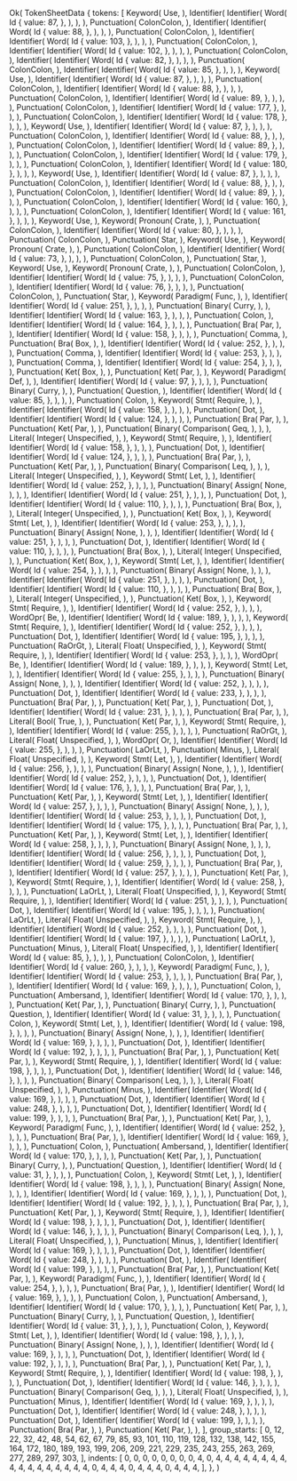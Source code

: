 Ok(
    TokenSheetData {
        tokens: [
            Keyword(
                Use,
            ),
            Identifier(
                Identifier(
                    Word(
                        Id {
                            value: 87,
                        },
                    ),
                ),
            ),
            Punctuation(
                ColonColon,
            ),
            Identifier(
                Identifier(
                    Word(
                        Id {
                            value: 88,
                        },
                    ),
                ),
            ),
            Punctuation(
                ColonColon,
            ),
            Identifier(
                Identifier(
                    Word(
                        Id {
                            value: 103,
                        },
                    ),
                ),
            ),
            Punctuation(
                ColonColon,
            ),
            Identifier(
                Identifier(
                    Word(
                        Id {
                            value: 102,
                        },
                    ),
                ),
            ),
            Punctuation(
                ColonColon,
            ),
            Identifier(
                Identifier(
                    Word(
                        Id {
                            value: 82,
                        },
                    ),
                ),
            ),
            Punctuation(
                ColonColon,
            ),
            Identifier(
                Identifier(
                    Word(
                        Id {
                            value: 85,
                        },
                    ),
                ),
            ),
            Keyword(
                Use,
            ),
            Identifier(
                Identifier(
                    Word(
                        Id {
                            value: 87,
                        },
                    ),
                ),
            ),
            Punctuation(
                ColonColon,
            ),
            Identifier(
                Identifier(
                    Word(
                        Id {
                            value: 88,
                        },
                    ),
                ),
            ),
            Punctuation(
                ColonColon,
            ),
            Identifier(
                Identifier(
                    Word(
                        Id {
                            value: 89,
                        },
                    ),
                ),
            ),
            Punctuation(
                ColonColon,
            ),
            Identifier(
                Identifier(
                    Word(
                        Id {
                            value: 177,
                        },
                    ),
                ),
            ),
            Punctuation(
                ColonColon,
            ),
            Identifier(
                Identifier(
                    Word(
                        Id {
                            value: 178,
                        },
                    ),
                ),
            ),
            Keyword(
                Use,
            ),
            Identifier(
                Identifier(
                    Word(
                        Id {
                            value: 87,
                        },
                    ),
                ),
            ),
            Punctuation(
                ColonColon,
            ),
            Identifier(
                Identifier(
                    Word(
                        Id {
                            value: 88,
                        },
                    ),
                ),
            ),
            Punctuation(
                ColonColon,
            ),
            Identifier(
                Identifier(
                    Word(
                        Id {
                            value: 89,
                        },
                    ),
                ),
            ),
            Punctuation(
                ColonColon,
            ),
            Identifier(
                Identifier(
                    Word(
                        Id {
                            value: 179,
                        },
                    ),
                ),
            ),
            Punctuation(
                ColonColon,
            ),
            Identifier(
                Identifier(
                    Word(
                        Id {
                            value: 180,
                        },
                    ),
                ),
            ),
            Keyword(
                Use,
            ),
            Identifier(
                Identifier(
                    Word(
                        Id {
                            value: 87,
                        },
                    ),
                ),
            ),
            Punctuation(
                ColonColon,
            ),
            Identifier(
                Identifier(
                    Word(
                        Id {
                            value: 88,
                        },
                    ),
                ),
            ),
            Punctuation(
                ColonColon,
            ),
            Identifier(
                Identifier(
                    Word(
                        Id {
                            value: 89,
                        },
                    ),
                ),
            ),
            Punctuation(
                ColonColon,
            ),
            Identifier(
                Identifier(
                    Word(
                        Id {
                            value: 160,
                        },
                    ),
                ),
            ),
            Punctuation(
                ColonColon,
            ),
            Identifier(
                Identifier(
                    Word(
                        Id {
                            value: 161,
                        },
                    ),
                ),
            ),
            Keyword(
                Use,
            ),
            Keyword(
                Pronoun(
                    Crate,
                ),
            ),
            Punctuation(
                ColonColon,
            ),
            Identifier(
                Identifier(
                    Word(
                        Id {
                            value: 80,
                        },
                    ),
                ),
            ),
            Punctuation(
                ColonColon,
            ),
            Punctuation(
                Star,
            ),
            Keyword(
                Use,
            ),
            Keyword(
                Pronoun(
                    Crate,
                ),
            ),
            Punctuation(
                ColonColon,
            ),
            Identifier(
                Identifier(
                    Word(
                        Id {
                            value: 73,
                        },
                    ),
                ),
            ),
            Punctuation(
                ColonColon,
            ),
            Punctuation(
                Star,
            ),
            Keyword(
                Use,
            ),
            Keyword(
                Pronoun(
                    Crate,
                ),
            ),
            Punctuation(
                ColonColon,
            ),
            Identifier(
                Identifier(
                    Word(
                        Id {
                            value: 75,
                        },
                    ),
                ),
            ),
            Punctuation(
                ColonColon,
            ),
            Identifier(
                Identifier(
                    Word(
                        Id {
                            value: 76,
                        },
                    ),
                ),
            ),
            Punctuation(
                ColonColon,
            ),
            Punctuation(
                Star,
            ),
            Keyword(
                Paradigm(
                    Func,
                ),
            ),
            Identifier(
                Identifier(
                    Word(
                        Id {
                            value: 251,
                        },
                    ),
                ),
            ),
            Punctuation(
                Binary(
                    Curry,
                ),
            ),
            Identifier(
                Identifier(
                    Word(
                        Id {
                            value: 163,
                        },
                    ),
                ),
            ),
            Punctuation(
                Colon,
            ),
            Identifier(
                Identifier(
                    Word(
                        Id {
                            value: 164,
                        },
                    ),
                ),
            ),
            Punctuation(
                Bra(
                    Par,
                ),
            ),
            Identifier(
                Identifier(
                    Word(
                        Id {
                            value: 158,
                        },
                    ),
                ),
            ),
            Punctuation(
                Comma,
            ),
            Punctuation(
                Bra(
                    Box,
                ),
            ),
            Identifier(
                Identifier(
                    Word(
                        Id {
                            value: 252,
                        },
                    ),
                ),
            ),
            Punctuation(
                Comma,
            ),
            Identifier(
                Identifier(
                    Word(
                        Id {
                            value: 253,
                        },
                    ),
                ),
            ),
            Punctuation(
                Comma,
            ),
            Identifier(
                Identifier(
                    Word(
                        Id {
                            value: 254,
                        },
                    ),
                ),
            ),
            Punctuation(
                Ket(
                    Box,
                ),
            ),
            Punctuation(
                Ket(
                    Par,
                ),
            ),
            Keyword(
                Paradigm(
                    Def,
                ),
            ),
            Identifier(
                Identifier(
                    Word(
                        Id {
                            value: 97,
                        },
                    ),
                ),
            ),
            Punctuation(
                Binary(
                    Curry,
                ),
            ),
            Punctuation(
                Question,
            ),
            Identifier(
                Identifier(
                    Word(
                        Id {
                            value: 85,
                        },
                    ),
                ),
            ),
            Punctuation(
                Colon,
            ),
            Keyword(
                Stmt(
                    Require,
                ),
            ),
            Identifier(
                Identifier(
                    Word(
                        Id {
                            value: 158,
                        },
                    ),
                ),
            ),
            Punctuation(
                Dot,
            ),
            Identifier(
                Identifier(
                    Word(
                        Id {
                            value: 124,
                        },
                    ),
                ),
            ),
            Punctuation(
                Bra(
                    Par,
                ),
            ),
            Punctuation(
                Ket(
                    Par,
                ),
            ),
            Punctuation(
                Binary(
                    Comparison(
                        Geq,
                    ),
                ),
            ),
            Literal(
                Integer(
                    Unspecified,
                ),
            ),
            Keyword(
                Stmt(
                    Require,
                ),
            ),
            Identifier(
                Identifier(
                    Word(
                        Id {
                            value: 158,
                        },
                    ),
                ),
            ),
            Punctuation(
                Dot,
            ),
            Identifier(
                Identifier(
                    Word(
                        Id {
                            value: 124,
                        },
                    ),
                ),
            ),
            Punctuation(
                Bra(
                    Par,
                ),
            ),
            Punctuation(
                Ket(
                    Par,
                ),
            ),
            Punctuation(
                Binary(
                    Comparison(
                        Leq,
                    ),
                ),
            ),
            Literal(
                Integer(
                    Unspecified,
                ),
            ),
            Keyword(
                Stmt(
                    Let,
                ),
            ),
            Identifier(
                Identifier(
                    Word(
                        Id {
                            value: 252,
                        },
                    ),
                ),
            ),
            Punctuation(
                Binary(
                    Assign(
                        None,
                    ),
                ),
            ),
            Identifier(
                Identifier(
                    Word(
                        Id {
                            value: 251,
                        },
                    ),
                ),
            ),
            Punctuation(
                Dot,
            ),
            Identifier(
                Identifier(
                    Word(
                        Id {
                            value: 110,
                        },
                    ),
                ),
            ),
            Punctuation(
                Bra(
                    Box,
                ),
            ),
            Literal(
                Integer(
                    Unspecified,
                ),
            ),
            Punctuation(
                Ket(
                    Box,
                ),
            ),
            Keyword(
                Stmt(
                    Let,
                ),
            ),
            Identifier(
                Identifier(
                    Word(
                        Id {
                            value: 253,
                        },
                    ),
                ),
            ),
            Punctuation(
                Binary(
                    Assign(
                        None,
                    ),
                ),
            ),
            Identifier(
                Identifier(
                    Word(
                        Id {
                            value: 251,
                        },
                    ),
                ),
            ),
            Punctuation(
                Dot,
            ),
            Identifier(
                Identifier(
                    Word(
                        Id {
                            value: 110,
                        },
                    ),
                ),
            ),
            Punctuation(
                Bra(
                    Box,
                ),
            ),
            Literal(
                Integer(
                    Unspecified,
                ),
            ),
            Punctuation(
                Ket(
                    Box,
                ),
            ),
            Keyword(
                Stmt(
                    Let,
                ),
            ),
            Identifier(
                Identifier(
                    Word(
                        Id {
                            value: 254,
                        },
                    ),
                ),
            ),
            Punctuation(
                Binary(
                    Assign(
                        None,
                    ),
                ),
            ),
            Identifier(
                Identifier(
                    Word(
                        Id {
                            value: 251,
                        },
                    ),
                ),
            ),
            Punctuation(
                Dot,
            ),
            Identifier(
                Identifier(
                    Word(
                        Id {
                            value: 110,
                        },
                    ),
                ),
            ),
            Punctuation(
                Bra(
                    Box,
                ),
            ),
            Literal(
                Integer(
                    Unspecified,
                ),
            ),
            Punctuation(
                Ket(
                    Box,
                ),
            ),
            Keyword(
                Stmt(
                    Require,
                ),
            ),
            Identifier(
                Identifier(
                    Word(
                        Id {
                            value: 252,
                        },
                    ),
                ),
            ),
            WordOpr(
                Be,
            ),
            Identifier(
                Identifier(
                    Word(
                        Id {
                            value: 189,
                        },
                    ),
                ),
            ),
            Keyword(
                Stmt(
                    Require,
                ),
            ),
            Identifier(
                Identifier(
                    Word(
                        Id {
                            value: 252,
                        },
                    ),
                ),
            ),
            Punctuation(
                Dot,
            ),
            Identifier(
                Identifier(
                    Word(
                        Id {
                            value: 195,
                        },
                    ),
                ),
            ),
            Punctuation(
                RaOrGt,
            ),
            Literal(
                Float(
                    Unspecified,
                ),
            ),
            Keyword(
                Stmt(
                    Require,
                ),
            ),
            Identifier(
                Identifier(
                    Word(
                        Id {
                            value: 253,
                        },
                    ),
                ),
            ),
            WordOpr(
                Be,
            ),
            Identifier(
                Identifier(
                    Word(
                        Id {
                            value: 189,
                        },
                    ),
                ),
            ),
            Keyword(
                Stmt(
                    Let,
                ),
            ),
            Identifier(
                Identifier(
                    Word(
                        Id {
                            value: 255,
                        },
                    ),
                ),
            ),
            Punctuation(
                Binary(
                    Assign(
                        None,
                    ),
                ),
            ),
            Identifier(
                Identifier(
                    Word(
                        Id {
                            value: 252,
                        },
                    ),
                ),
            ),
            Punctuation(
                Dot,
            ),
            Identifier(
                Identifier(
                    Word(
                        Id {
                            value: 233,
                        },
                    ),
                ),
            ),
            Punctuation(
                Bra(
                    Par,
                ),
            ),
            Punctuation(
                Ket(
                    Par,
                ),
            ),
            Punctuation(
                Dot,
            ),
            Identifier(
                Identifier(
                    Word(
                        Id {
                            value: 231,
                        },
                    ),
                ),
            ),
            Punctuation(
                Bra(
                    Par,
                ),
            ),
            Literal(
                Bool(
                    True,
                ),
            ),
            Punctuation(
                Ket(
                    Par,
                ),
            ),
            Keyword(
                Stmt(
                    Require,
                ),
            ),
            Identifier(
                Identifier(
                    Word(
                        Id {
                            value: 255,
                        },
                    ),
                ),
            ),
            Punctuation(
                RaOrGt,
            ),
            Literal(
                Float(
                    Unspecified,
                ),
            ),
            WordOpr(
                Or,
            ),
            Identifier(
                Identifier(
                    Word(
                        Id {
                            value: 255,
                        },
                    ),
                ),
            ),
            Punctuation(
                LaOrLt,
            ),
            Punctuation(
                Minus,
            ),
            Literal(
                Float(
                    Unspecified,
                ),
            ),
            Keyword(
                Stmt(
                    Let,
                ),
            ),
            Identifier(
                Identifier(
                    Word(
                        Id {
                            value: 256,
                        },
                    ),
                ),
            ),
            Punctuation(
                Binary(
                    Assign(
                        None,
                    ),
                ),
            ),
            Identifier(
                Identifier(
                    Word(
                        Id {
                            value: 252,
                        },
                    ),
                ),
            ),
            Punctuation(
                Dot,
            ),
            Identifier(
                Identifier(
                    Word(
                        Id {
                            value: 176,
                        },
                    ),
                ),
            ),
            Punctuation(
                Bra(
                    Par,
                ),
            ),
            Punctuation(
                Ket(
                    Par,
                ),
            ),
            Keyword(
                Stmt(
                    Let,
                ),
            ),
            Identifier(
                Identifier(
                    Word(
                        Id {
                            value: 257,
                        },
                    ),
                ),
            ),
            Punctuation(
                Binary(
                    Assign(
                        None,
                    ),
                ),
            ),
            Identifier(
                Identifier(
                    Word(
                        Id {
                            value: 253,
                        },
                    ),
                ),
            ),
            Punctuation(
                Dot,
            ),
            Identifier(
                Identifier(
                    Word(
                        Id {
                            value: 175,
                        },
                    ),
                ),
            ),
            Punctuation(
                Bra(
                    Par,
                ),
            ),
            Punctuation(
                Ket(
                    Par,
                ),
            ),
            Keyword(
                Stmt(
                    Let,
                ),
            ),
            Identifier(
                Identifier(
                    Word(
                        Id {
                            value: 258,
                        },
                    ),
                ),
            ),
            Punctuation(
                Binary(
                    Assign(
                        None,
                    ),
                ),
            ),
            Identifier(
                Identifier(
                    Word(
                        Id {
                            value: 256,
                        },
                    ),
                ),
            ),
            Punctuation(
                Dot,
            ),
            Identifier(
                Identifier(
                    Word(
                        Id {
                            value: 259,
                        },
                    ),
                ),
            ),
            Punctuation(
                Bra(
                    Par,
                ),
            ),
            Identifier(
                Identifier(
                    Word(
                        Id {
                            value: 257,
                        },
                    ),
                ),
            ),
            Punctuation(
                Ket(
                    Par,
                ),
            ),
            Keyword(
                Stmt(
                    Require,
                ),
            ),
            Identifier(
                Identifier(
                    Word(
                        Id {
                            value: 258,
                        },
                    ),
                ),
            ),
            Punctuation(
                LaOrLt,
            ),
            Literal(
                Float(
                    Unspecified,
                ),
            ),
            Keyword(
                Stmt(
                    Require,
                ),
            ),
            Identifier(
                Identifier(
                    Word(
                        Id {
                            value: 251,
                        },
                    ),
                ),
            ),
            Punctuation(
                Dot,
            ),
            Identifier(
                Identifier(
                    Word(
                        Id {
                            value: 195,
                        },
                    ),
                ),
            ),
            Punctuation(
                LaOrLt,
            ),
            Literal(
                Float(
                    Unspecified,
                ),
            ),
            Keyword(
                Stmt(
                    Require,
                ),
            ),
            Identifier(
                Identifier(
                    Word(
                        Id {
                            value: 252,
                        },
                    ),
                ),
            ),
            Punctuation(
                Dot,
            ),
            Identifier(
                Identifier(
                    Word(
                        Id {
                            value: 197,
                        },
                    ),
                ),
            ),
            Punctuation(
                LaOrLt,
            ),
            Punctuation(
                Minus,
            ),
            Literal(
                Float(
                    Unspecified,
                ),
            ),
            Identifier(
                Identifier(
                    Word(
                        Id {
                            value: 85,
                        },
                    ),
                ),
            ),
            Punctuation(
                ColonColon,
            ),
            Identifier(
                Identifier(
                    Word(
                        Id {
                            value: 260,
                        },
                    ),
                ),
            ),
            Keyword(
                Paradigm(
                    Func,
                ),
            ),
            Identifier(
                Identifier(
                    Word(
                        Id {
                            value: 253,
                        },
                    ),
                ),
            ),
            Punctuation(
                Bra(
                    Par,
                ),
            ),
            Identifier(
                Identifier(
                    Word(
                        Id {
                            value: 169,
                        },
                    ),
                ),
            ),
            Punctuation(
                Colon,
            ),
            Punctuation(
                Ambersand,
            ),
            Identifier(
                Identifier(
                    Word(
                        Id {
                            value: 170,
                        },
                    ),
                ),
            ),
            Punctuation(
                Ket(
                    Par,
                ),
            ),
            Punctuation(
                Binary(
                    Curry,
                ),
            ),
            Punctuation(
                Question,
            ),
            Identifier(
                Identifier(
                    Word(
                        Id {
                            value: 31,
                        },
                    ),
                ),
            ),
            Punctuation(
                Colon,
            ),
            Keyword(
                Stmt(
                    Let,
                ),
            ),
            Identifier(
                Identifier(
                    Word(
                        Id {
                            value: 198,
                        },
                    ),
                ),
            ),
            Punctuation(
                Binary(
                    Assign(
                        None,
                    ),
                ),
            ),
            Identifier(
                Identifier(
                    Word(
                        Id {
                            value: 169,
                        },
                    ),
                ),
            ),
            Punctuation(
                Dot,
            ),
            Identifier(
                Identifier(
                    Word(
                        Id {
                            value: 192,
                        },
                    ),
                ),
            ),
            Punctuation(
                Bra(
                    Par,
                ),
            ),
            Punctuation(
                Ket(
                    Par,
                ),
            ),
            Keyword(
                Stmt(
                    Require,
                ),
            ),
            Identifier(
                Identifier(
                    Word(
                        Id {
                            value: 198,
                        },
                    ),
                ),
            ),
            Punctuation(
                Dot,
            ),
            Identifier(
                Identifier(
                    Word(
                        Id {
                            value: 146,
                        },
                    ),
                ),
            ),
            Punctuation(
                Binary(
                    Comparison(
                        Leq,
                    ),
                ),
            ),
            Literal(
                Float(
                    Unspecified,
                ),
            ),
            Punctuation(
                Minus,
            ),
            Identifier(
                Identifier(
                    Word(
                        Id {
                            value: 169,
                        },
                    ),
                ),
            ),
            Punctuation(
                Dot,
            ),
            Identifier(
                Identifier(
                    Word(
                        Id {
                            value: 248,
                        },
                    ),
                ),
            ),
            Punctuation(
                Dot,
            ),
            Identifier(
                Identifier(
                    Word(
                        Id {
                            value: 199,
                        },
                    ),
                ),
            ),
            Punctuation(
                Bra(
                    Par,
                ),
            ),
            Punctuation(
                Ket(
                    Par,
                ),
            ),
            Keyword(
                Paradigm(
                    Func,
                ),
            ),
            Identifier(
                Identifier(
                    Word(
                        Id {
                            value: 252,
                        },
                    ),
                ),
            ),
            Punctuation(
                Bra(
                    Par,
                ),
            ),
            Identifier(
                Identifier(
                    Word(
                        Id {
                            value: 169,
                        },
                    ),
                ),
            ),
            Punctuation(
                Colon,
            ),
            Punctuation(
                Ambersand,
            ),
            Identifier(
                Identifier(
                    Word(
                        Id {
                            value: 170,
                        },
                    ),
                ),
            ),
            Punctuation(
                Ket(
                    Par,
                ),
            ),
            Punctuation(
                Binary(
                    Curry,
                ),
            ),
            Punctuation(
                Question,
            ),
            Identifier(
                Identifier(
                    Word(
                        Id {
                            value: 31,
                        },
                    ),
                ),
            ),
            Punctuation(
                Colon,
            ),
            Keyword(
                Stmt(
                    Let,
                ),
            ),
            Identifier(
                Identifier(
                    Word(
                        Id {
                            value: 198,
                        },
                    ),
                ),
            ),
            Punctuation(
                Binary(
                    Assign(
                        None,
                    ),
                ),
            ),
            Identifier(
                Identifier(
                    Word(
                        Id {
                            value: 169,
                        },
                    ),
                ),
            ),
            Punctuation(
                Dot,
            ),
            Identifier(
                Identifier(
                    Word(
                        Id {
                            value: 192,
                        },
                    ),
                ),
            ),
            Punctuation(
                Bra(
                    Par,
                ),
            ),
            Punctuation(
                Ket(
                    Par,
                ),
            ),
            Keyword(
                Stmt(
                    Require,
                ),
            ),
            Identifier(
                Identifier(
                    Word(
                        Id {
                            value: 198,
                        },
                    ),
                ),
            ),
            Punctuation(
                Dot,
            ),
            Identifier(
                Identifier(
                    Word(
                        Id {
                            value: 146,
                        },
                    ),
                ),
            ),
            Punctuation(
                Binary(
                    Comparison(
                        Leq,
                    ),
                ),
            ),
            Literal(
                Float(
                    Unspecified,
                ),
            ),
            Punctuation(
                Minus,
            ),
            Identifier(
                Identifier(
                    Word(
                        Id {
                            value: 169,
                        },
                    ),
                ),
            ),
            Punctuation(
                Dot,
            ),
            Identifier(
                Identifier(
                    Word(
                        Id {
                            value: 248,
                        },
                    ),
                ),
            ),
            Punctuation(
                Dot,
            ),
            Identifier(
                Identifier(
                    Word(
                        Id {
                            value: 199,
                        },
                    ),
                ),
            ),
            Punctuation(
                Bra(
                    Par,
                ),
            ),
            Punctuation(
                Ket(
                    Par,
                ),
            ),
            Keyword(
                Paradigm(
                    Func,
                ),
            ),
            Identifier(
                Identifier(
                    Word(
                        Id {
                            value: 254,
                        },
                    ),
                ),
            ),
            Punctuation(
                Bra(
                    Par,
                ),
            ),
            Identifier(
                Identifier(
                    Word(
                        Id {
                            value: 169,
                        },
                    ),
                ),
            ),
            Punctuation(
                Colon,
            ),
            Punctuation(
                Ambersand,
            ),
            Identifier(
                Identifier(
                    Word(
                        Id {
                            value: 170,
                        },
                    ),
                ),
            ),
            Punctuation(
                Ket(
                    Par,
                ),
            ),
            Punctuation(
                Binary(
                    Curry,
                ),
            ),
            Punctuation(
                Question,
            ),
            Identifier(
                Identifier(
                    Word(
                        Id {
                            value: 31,
                        },
                    ),
                ),
            ),
            Punctuation(
                Colon,
            ),
            Keyword(
                Stmt(
                    Let,
                ),
            ),
            Identifier(
                Identifier(
                    Word(
                        Id {
                            value: 198,
                        },
                    ),
                ),
            ),
            Punctuation(
                Binary(
                    Assign(
                        None,
                    ),
                ),
            ),
            Identifier(
                Identifier(
                    Word(
                        Id {
                            value: 169,
                        },
                    ),
                ),
            ),
            Punctuation(
                Dot,
            ),
            Identifier(
                Identifier(
                    Word(
                        Id {
                            value: 192,
                        },
                    ),
                ),
            ),
            Punctuation(
                Bra(
                    Par,
                ),
            ),
            Punctuation(
                Ket(
                    Par,
                ),
            ),
            Keyword(
                Stmt(
                    Require,
                ),
            ),
            Identifier(
                Identifier(
                    Word(
                        Id {
                            value: 198,
                        },
                    ),
                ),
            ),
            Punctuation(
                Dot,
            ),
            Identifier(
                Identifier(
                    Word(
                        Id {
                            value: 146,
                        },
                    ),
                ),
            ),
            Punctuation(
                Binary(
                    Comparison(
                        Geq,
                    ),
                ),
            ),
            Literal(
                Float(
                    Unspecified,
                ),
            ),
            Punctuation(
                Minus,
            ),
            Identifier(
                Identifier(
                    Word(
                        Id {
                            value: 169,
                        },
                    ),
                ),
            ),
            Punctuation(
                Dot,
            ),
            Identifier(
                Identifier(
                    Word(
                        Id {
                            value: 248,
                        },
                    ),
                ),
            ),
            Punctuation(
                Dot,
            ),
            Identifier(
                Identifier(
                    Word(
                        Id {
                            value: 199,
                        },
                    ),
                ),
            ),
            Punctuation(
                Bra(
                    Par,
                ),
            ),
            Punctuation(
                Ket(
                    Par,
                ),
            ),
        ],
        group_starts: [
            0,
            12,
            22,
            32,
            42,
            48,
            54,
            62,
            67,
            79,
            85,
            93,
            101,
            110,
            119,
            128,
            132,
            138,
            142,
            155,
            164,
            172,
            180,
            189,
            193,
            199,
            206,
            209,
            221,
            229,
            235,
            243,
            255,
            263,
            269,
            277,
            289,
            297,
            303,
        ],
        indents: [
            0,
            0,
            0,
            0,
            0,
            0,
            0,
            0,
            4,
            0,
            4,
            4,
            4,
            4,
            4,
            4,
            4,
            4,
            4,
            4,
            4,
            4,
            4,
            4,
            4,
            4,
            4,
            0,
            4,
            4,
            4,
            0,
            4,
            4,
            4,
            0,
            4,
            4,
            4,
        ],
    },
)